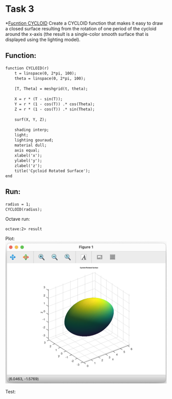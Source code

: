 # Task 3
*[Fucntion CYCLOID]()
Create a CYCLOID function that makes it easy to draw a closed surface resulting from the rotation of one period of the cycloid
around the x-axis (the result is a single-color smooth surface that is displayed using the lighting model).

## Function:
```
function CYCLOID(r)
    t = linspace(0, 2*pi, 100);
    theta = linspace(0, 2*pi, 100);

    [T, Theta] = meshgrid(t, theta);

    X = r * (T - sin(T));
    Y = r * (1 - cos(T)) .* cos(Theta);
    Z = r * (1 - cos(T)) .* sin(Theta);

    surf(X, Y, Z);
    
    shading interp;        
    light;      
    lighting gouraud;      
    material dull;        
    axis equal;
    xlabel('x');
    ylabel('y');
    zlabel('z');
    title('Cycloid Rotated Surface');
end
```

## Run: 
```
radius = 1;
CYCLOID(radius);
```

Octave run:
```
octave:2> result
```

Plot:
![plot](plot.png)


Test:
```

```

